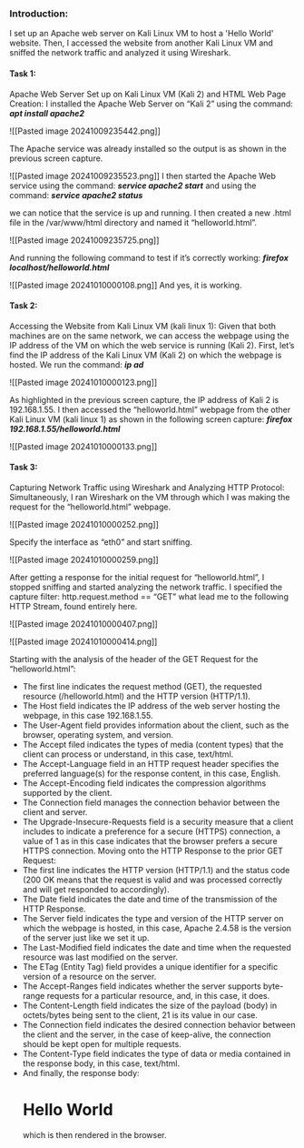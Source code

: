 ### Introduction:
I set up an Apache web server on Kali Linux VM to host a 'Hello World' website. Then, I
accessed the website from another Kali Linux VM and sniffed the network traffic and analyzed it using Wireshark.
#### Task 1:
Apache Web Server Set up on Kali Linux VM (Kali 2) and HTML Web Page Creation:
I installed the Apache Web Server on “Kali 2” using the command:
						***apt install apache2***
						
![[Pasted image 20241009235442.png]]

The Apache service was already installed so the output is as shown in the previous screen capture.

![[Pasted image 20241009235523.png]]
I then started the Apache Web service using the command:
						***service apache2 start***
and using the command:
						***service apache2 status***
						
we can notice that the service is up and running.
I then created a new .html file in the /var/www/html directory and named it “helloworld.html”.

![[Pasted image 20241009235725.png]]

And running the following command to test if it’s correctly working:
						***firefox localhost/helloworld.html***

![[Pasted image 20241010000108.png]]
And yes, it is working.

#### Task 2:
Accessing the Website from Kali Linux VM (kali linux 1):
Given that both machines are on the same network, we can access the webpage using the IP address of the VM on which the web service is running (Kali 2).
First, let’s find the IP address of the Kali Linux VM (Kali 2) on which the webpage is hosted.
We run the command:
								***ip ad***
							
![[Pasted image 20241010000123.png]]

As highlighted in the previous screen capture, the IP address of Kali 2 is 192.168.1.55.
I then accessed the “helloworld.html” webpage from the other Kali Linux VM (kali linux 1) as shown in the following screen capture:
						***firefox 192.168.1.55/helloworld.html***

![[Pasted image 20241010000133.png]]

#### Task 3:
Capturing Network Traffic using Wireshark and Analyzing HTTP Protocol:
Simultaneously, I ran Wireshark on the VM through which I was making the request for the “helloworld.html” webpage.

![[Pasted image 20241010000252.png]]

Specify the interface as “eth0” and start sniffing.

![[Pasted image 20241010000259.png]]

After getting a response for the initial request for “helloworld.html”, I stopped sniffing and started analyzing the network traffic.
I specified the capture filter: http.request.method == “GET” what lead me to the following HTTP 
Stream, found entirely here.

![[Pasted image 20241010000407.png]]

![[Pasted image 20241010000414.png]]

Starting with the analysis of the header of the GET Request for the “helloworld.html”:
- The first line indicates the request method (GET), the requested resource (/helloworld.html) and the HTTP version (HTTP/1.1).
- The Host field indicates the IP address of the web server hosting the webpage, in this case 192.168.1.55.
- The User-Agent field provides information about the client, such as the browser, operating system, and version.
- The Accept filed indicates the types of media (content types) that the client can process or understand, in this case, text/html.
- The Accept-Language field in an HTTP request header specifies the preferred language(s) for the response content, in this case, English.
- The Accept-Encoding field indicates the compression algorithms supported by the client.
- The Connection field manages the connection behavior between the client and server.
- The Upgrade-Insecure-Requests field is a security measure that a client includes to indicate a preference for a secure (HTTPS) connection, a value of 1 as in this case indicates that the browser prefers a secure HTTPS connection.
Moving onto the HTTP Response to the prior GET Request:
- The first line indicates the HTTP version (HTTP/1.1) and the status code (200 OK means that the request is valid and was processed correctly and will get responded to accordingly).
- The Date field indicates the date and time of the transmission of the HTTP Response.
- The Server field indicates the type and version of the HTTP server on which the webpage is hosted, in this case, Apache 2.4.58 is the version of the server just like we set it up.
- The Last-Modified field indicates the date and time when the requested resource was last modified on the server.
- The ETag (Entity Tag) field provides a unique identifier for a specific version of a resource on the server.
- The Accept-Ranges field indicates whether the server supports byte-range requests for a particular resource, and, in this case, it does.
- The Content-Length field indicates the size of the payload (body) in octets/bytes being sent to the client, 21 is its value in our case.
- The Connection field indicates the desired connection behavior between the client and the server, in the case of keep-alive, the connection should be kept open for multiple requests.
- The Content-Type field indicates the type of data or media contained in the response body, in this case, text/html.
- And finally, the response body: <h1>Hello World</h1> which is then rendered in the browser.